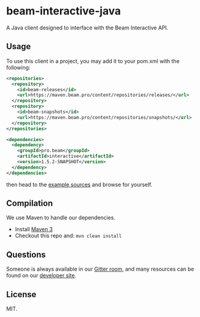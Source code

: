 # beam-interactive-java

A Java client designed to interface with the Beam Interactive API.

## Usage

To use this client in a project, you may add it to your pom.xml with the
following:

```xml
<repositories>
  <repository>
    <id>beam-releases</id>
    <url>https://maven.beam.pro/content/repositories/releases/</url>
  </repository>
  <repository>
    <id>beam-snapshots</id>
    <url>https://maven.beam.pro/content/repositories/snapshots/</url>
  </repository>
</repositories>

<dependencies>
  <dependency>
    <groupId>pro.beam</groupId>
    <artifactId>interactive</artifactId>
    <version>1.5.2-SNAPSHOT</version>
  </dependency>
</dependencies>
```

then head to the [example sources](https://github.com/WatchBeam/beam-interactive-java/tree/master/src/example/java/pro/beam/example) and browse for yourself.

## Compilation

We use Maven to handle our dependencies.

- Install [Maven 3](https://maven.apache.org/download.cgi)
- Checkout this repo and: `mvn clean install`

## Questions

Someone is always available in our
[Gitter room](https://gitter.im/MCProHosting/beam-dev), and many resources can
be found on our [developer site](https://dev.beam.pro).

## License

MIT.
